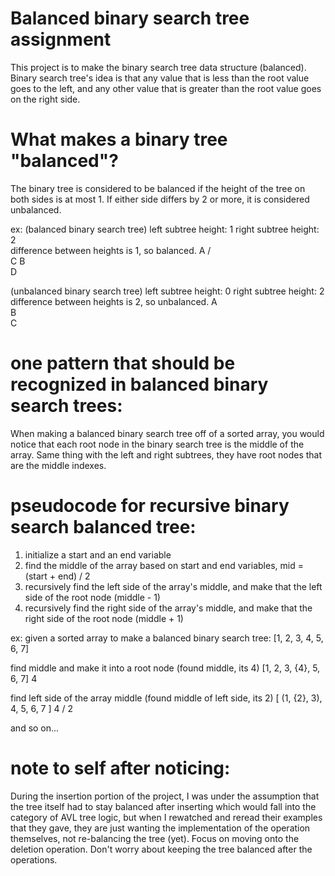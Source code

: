 # Balanced binary search tree assignment
This project is to make the binary search tree data structure (balanced). Binary search tree's idea is 
that any value that is less than the root value goes to the left, and any other value that is greater 
than the root value goes on the right side.

# What makes a binary tree "balanced"? 
The binary tree is considered to be balanced if the height of the tree on both sides is at most 1. 
If either side differs by 2 or more, it is considered unbalanced.

ex:
(balanced binary search tree)
left subtree height: 1
right subtree height: 2     
difference between heights is 1, so balanced. 
     A
    / \
   C    B 
         \
          D

(unbalanced binary search tree)
left subtree height: 0
right subtree height: 2
difference between heights is 2, so unbalanced.
    A
     \
      B
       \
        C

# one pattern that should be recognized in balanced binary search trees: 
When making a balanced binary search tree off of a sorted array, you would notice that 
each root node in the binary search tree is the middle of the array. Same thing with the 
left and right subtrees, they have root nodes that are the middle indexes.

# pseudocode for recursive binary search balanced tree:
1. initialize a start and an end variable
2. find the middle of the array based on start and end variables, mid = (start + end) / 2
3. recursively find the left side of the array's middle, and make that the left side of the root node (middle - 1)
4. recursively find the right side of the array's middle, and make that the right side of the root node (middle + 1)

ex: 
given a sorted array to make a balanced binary search tree:
[1, 2, 3, 4, 5, 6, 7]

find middle and make it into a root node (found middle, its 4)
[1, 2, 3, {4}, 5, 6, 7]
    4

find left side of the array middle (found middle of left side, its 2)
[ (1, {2}, 3), 4, 5, 6, 7 ]
    4
   /
  2

and so on...

# note to self after noticing: 
During the insertion portion of the project, I was under the assumption that the 
tree itself had to stay balanced after inserting which would fall into the category of 
AVL tree logic, but when I rewatched and reread their examples that they gave, they are 
just wanting the implementation of the operation themselves, not re-balancing the tree (yet).
Focus on moving onto the deletion operation. Don't worry about keeping the tree balanced after the 
operations. 